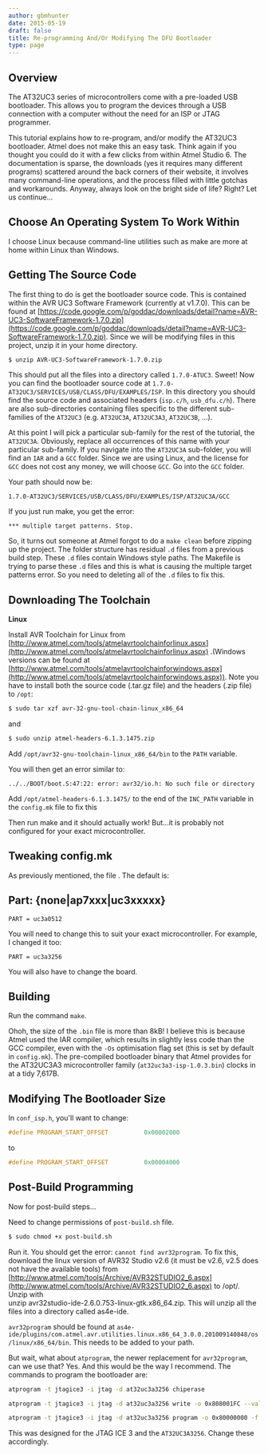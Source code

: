 ```yaml
---
author: gbmhunter
date: 2015-05-19
draft: false
title: Re-programming And/Or Modifying The DFU Bootloader
type: page
---
```


## Overview

The AT32UC3 series of microcontrollers come with a pre-loaded USB bootloader. This allows you to program the devices through a USB connection with a computer without the need for an ISP or JTAG programmer.

This tutorial explains how to re-program, and/or modify the AT32UC3 bootloader. Atmel does not make this an easy task. Think again if you thought you could do it with a few clicks from within Atmel Studio 6. The documentation is sparse, the downloads (yes it requires many different programs) scattered around the back corners of their website, it involves many command-line operations, and the process filled with little gotchas and workarounds. Anyway, always look on the bright side of life? Right? Let us continue...

## Choose An Operating System To Work Within

I choose Linux because command-line utilities such as make are more at home within Linux than Windows.

## Getting The Source Code

The first thing to do is get the bootloader source code. This is contained within the AVR UC3 Software Framework (currently at v1.7.0). This can be found at [https://code.google.com/p/goddac/downloads/detail?name=AVR-UC3-SoftwareFramework-1.7.0.zip](https://code.google.com/p/goddac/downloads/detail?name=AVR-UC3-SoftwareFramework-1.7.0.zip). Since we will be modifying files in this project, unzip it in your home directory.

```sh
$ unzip AVR-UC3-SoftwareFramework-1.7.0.zip
```

This should put all the files into a directory called `1.7.0-ATUC3`. Sweet! Now you can find the bootloader source code at `1.7.0-AT32UC3/SERVICES/USB/CLASS/DFU/EXAMPLES/ISP`. In this directory you should find the source code and associated headers (`isp.c/h`, `usb_dfu.c/h`). There are also sub-directories containing files specific to the different sub-families of the `AT32UC3` (e.g. `AT32UC3A`, `AT32UC3A3`, `AT32UC3B`, ...).

At this point I will pick a particular sub-family for the rest of the tutorial, the `AT32UC3A`. Obviously, replace all occurrences of this name with your particular sub-family. If you navigate into the `AT32UC3A` sub-folder, you will find an `IAR` and a `GCC` folder. Since we are using Linux, and the license for `GCC` does not cost any money, we will choose `GCC`. Go into the `GCC`
 folder.

Your path should now be:

```
1.7.0-AT32UC3/SERVICES/USB/CLASS/DFU/EXAMPLES/ISP/AT32UC3A/GCC
```

If you just run make, you get the error:

```    
*** multiple target patterns. Stop.
```

So, it turns out someone at Atmel forgot to do a `make clean` before zipping up the project. The folder structure has residual `.d` files from a previous build step. These `.d` files contain Windows style paths. The Makefile is trying to parse these `.d` files and this is what is causing the multiple target patterns error. So you need to deleting all of the `.d` files to fix this.

## Downloading The Toolchain

**Linux**

Install AVR Toolchain for Linux from [http://www.atmel.com/tools/atmelavrtoolchainforlinux.aspx](http://www.atmel.com/tools/atmelavrtoolchainforlinux.aspx) .(Windows versions can be found at [http://www.atmel.com/tools/atmelavrtoolchainforwindows.aspx](http://www.atmel.com/tools/atmelavrtoolchainforwindows.aspx)). Note you have to install both the source code (.tar.gz file) and the headers (.zip file) to `/opt`:

```sh
$ sudo tar xzf avr-32-gnu-tool-chain-linux_x86_64
```

and

```sh  
$ sudo unzip atmel-headers-6.1.3.1475.zip
```

Add `/opt/avr32-gnu-toolchain-linux_x86_64/bin` to the `PATH` variable.

You will then get an error similar to:  

```
../../BOOT/boot.S:47:22: error: avr32/io.h: No such file or directory  
```

Add `/opt/atmel-headers-6.1.3.1475/` to the end of the `INC_PATH` variable in the `config.mk` file to fix this

Then run make and it should actually work! But...it is probably not configured for your exact microcontroller.

## Tweaking config.mk

As previously mentioned, the file . The default is:

## Part: {none|ap7xxx|uc3xxxxx}

```
PART = uc3a0512
```

You will need to change this to suit your exact microcontroller. For example, I changed it too:

```
PART = uc3a3256
```

You will also have to change the board.

## Building

Run the command `make`.

Ohoh, the size of the `.bin` file is more than 8kB! I believe this is because Atmel used the IAR compiler, which results in slightly less code than the GCC compiler, even with the `-Os` optimisation flag set (this is set by default in `config.mk`). The pre-compiled bootloader binary that Atmel provides for the AT32UC3A3 microcontroller family (`at32uc3a3-isp-1.0.3.bin`) clocks in at a tidy 7,617B. 

## Modifying The Bootloader Size

In `conf_isp.h`, you'll want to change:

```c
#define PROGRAM_START_OFFSET          0x00002000
```

to

```c
#define PROGRAM_START_OFFSET          0x00004000
```

## Post-Build Programming

Now for post-build steps...

Need to change permissions of `post-build.sh` file.

```sh
$ sudo chmod +x post-build.sh
```

Run it. You should get the error: `cannot find avr32program`. To fix this, download the linux version of AVR32 Studio v2.6 (it must be v2.6, v2.5 does not have the available tools) from  
[http://www.atmel.com/tools/Archive/AVR32STUDIO2_6.aspx](http://www.atmel.com/tools/Archive/AVR32STUDIO2_6.aspx) to /opt/. Unzip with   
unzip avr32studio-ide-2.6.0.753-linux-gtk.x86_64.zip. This will unzip all the files into a directory called as4e-ide.

`avr32program` should be found at `as4e-ide/plugins/com.atmel.avr.utilities.linux.x86_64_3.0.0.201009140848/os/linux/x86_64/bin`. This needs to be added to your path.

But wait, what about `atprogram`, the newer replacement for `avr32program`, can we use that? Yes. And this would be the way I recommend. The commands to program the bootloader are:

```sh
atprogram -t jtagice3 -i jtag -d at32uc3a3256 chiperase

atprogram -t jtagice3 -i jtag -d at32uc3a3256 write -o 0x808001FC --values 0x929E2A9E

atprogram -t jtagice3 -i jtag -d at32uc3a3256 program -o 0x80000000 -f at32uc3a3-isp.bin --verify write -fs -o 0xFFFE1410 --values FFF7FFFF
```

This was designed for the JTAG ICE 3 and the `AT32UC3A3256`. Change these accordingly.
